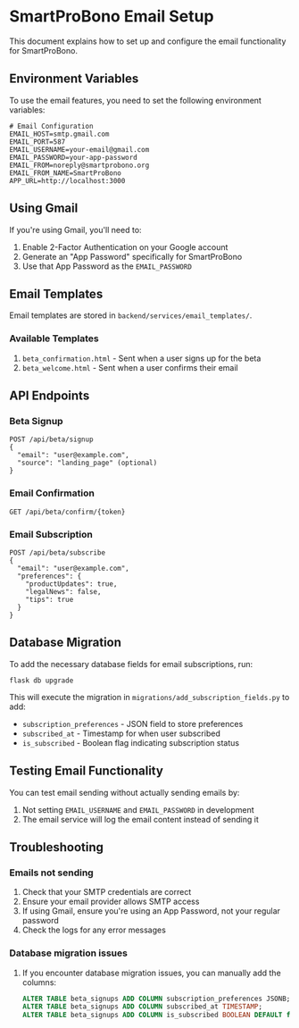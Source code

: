 # SmartProBono Email Setup

This document explains how to set up and configure the email functionality for SmartProBono.

## Environment Variables

To use the email features, you need to set the following environment variables:

```
# Email Configuration
EMAIL_HOST=smtp.gmail.com
EMAIL_PORT=587
EMAIL_USERNAME=your-email@gmail.com
EMAIL_PASSWORD=your-app-password
EMAIL_FROM=noreply@smartprobono.org
EMAIL_FROM_NAME=SmartProBono
APP_URL=http://localhost:3000
```

## Using Gmail

If you're using Gmail, you'll need to:

1. Enable 2-Factor Authentication on your Google account
2. Generate an "App Password" specifically for SmartProBono
3. Use that App Password as the `EMAIL_PASSWORD`

## Email Templates

Email templates are stored in `backend/services/email_templates/`.

### Available Templates

1. `beta_confirmation.html` - Sent when a user signs up for the beta
2. `beta_welcome.html` - Sent when a user confirms their email

## API Endpoints

### Beta Signup

```
POST /api/beta/signup
{
  "email": "user@example.com",
  "source": "landing_page" (optional)
}
```

### Email Confirmation

```
GET /api/beta/confirm/{token}
```

### Email Subscription

```
POST /api/beta/subscribe
{
  "email": "user@example.com",
  "preferences": {
    "productUpdates": true,
    "legalNews": false,
    "tips": true
  }
}
```

## Database Migration

To add the necessary database fields for email subscriptions, run:

```
flask db upgrade
```

This will execute the migration in `migrations/add_subscription_fields.py` to add:

- `subscription_preferences` - JSON field to store preferences
- `subscribed_at` - Timestamp for when user subscribed
- `is_subscribed` - Boolean flag indicating subscription status

## Testing Email Functionality

You can test email sending without actually sending emails by:

1. Not setting `EMAIL_USERNAME` and `EMAIL_PASSWORD` in development
2. The email service will log the email content instead of sending it

## Troubleshooting

### Emails not sending

1. Check that your SMTP credentials are correct
2. Ensure your email provider allows SMTP access
3. If using Gmail, ensure you're using an App Password, not your regular password
4. Check the logs for any error messages

### Database migration issues

1. If you encounter database migration issues, you can manually add the columns:
   ```sql
   ALTER TABLE beta_signups ADD COLUMN subscription_preferences JSONB;
   ALTER TABLE beta_signups ADD COLUMN subscribed_at TIMESTAMP;
   ALTER TABLE beta_signups ADD COLUMN is_subscribed BOOLEAN DEFAULT false;
   ``` 